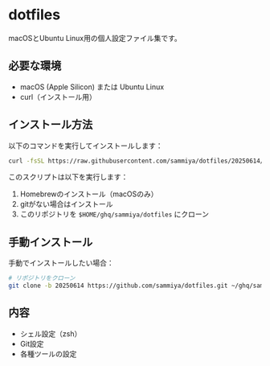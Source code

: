 # dotfiles

macOSとUbuntu Linux用の個人設定ファイル集です。

## 必要な環境

- macOS (Apple Silicon) または Ubuntu Linux
- curl（インストール用）

## インストール方法

以下のコマンドを実行してインストールします：

```bash
curl -fsSL https://raw.githubusercontent.com/sammiya/dotfiles/20250614/install.sh | bash
```

このスクリプトは以下を実行します：
1. Homebrewのインストール（macOSのみ）
2. gitがない場合はインストール
3. このリポジトリを `$HOME/ghq/sammiya/dotfiles` にクローン

## 手動インストール

手動でインストールしたい場合：

```bash
# リポジトリをクローン
git clone -b 20250614 https://github.com/sammiya/dotfiles.git ~/ghq/sammiya/dotfiles
```

## 内容

- シェル設定（zsh）
- Git設定
- 各種ツールの設定